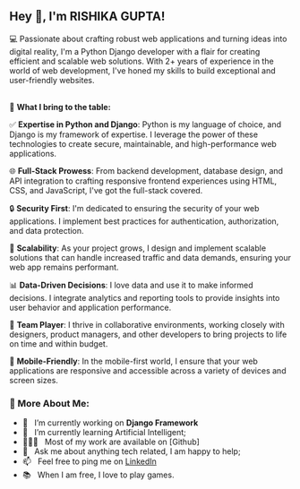 
## Hey 👋, I'm RISHIKA GUPTA!



💻 Passionate about crafting robust web applications and turning ideas into digital reality, I'm a Python Django developer with a flair for creating efficient and scalable web solutions. With 2+ years of experience in the world of web development, I've honed my skills to build exceptional and user-friendly websites.
<br/>
<br/>

🚀 **What I bring to the table:**

✅ **Expertise in Python and Django**: Python is my language of choice, and Django is my framework of expertise. I leverage the power of these technologies to create secure, maintainable, and high-performance web applications.

🌐 **Full-Stack Prowess**: From backend development, database design, and API integration to crafting responsive frontend experiences using HTML, CSS, and JavaScript, I've got the full-stack covered.

🔒 **Security First**: I'm dedicated to ensuring the security of your web applications. I implement best practices for authentication, authorization, and data protection.

🔄 **Scalability**: As your project grows, I design and implement scalable solutions that can handle increased traffic and data demands, ensuring your web app remains performant.

📊 **Data-Driven Decisions**: I love data and use it to make informed decisions. I integrate analytics and reporting tools to provide insights into user behavior and application performance.

🤝 **Team Player**: I thrive in collaborative environments, working closely with designers, product managers, and other developers to bring projects to life on time and within budget.

📱 **Mobile-Friendly**: In the mobile-first world, I ensure that your web applications are responsive and accessible across a variety of devices and screen sizes.

### 🧐 More About Me:

- 🔭 &nbsp; I’m currently working on **Django Framework**
- 🌱 &nbsp; I’m currently learning Artificial Intelligent; 
- 👨🏻‍💻 &nbsp; Most of my work are available on [Github]
- 💬 &nbsp; Ask me about anything tech related, I am happy to help;
- 📫 &nbsp; Feel free to ping me on [LinkedIn](https://www.linkedin.com/in/rishika-gupta-40877519b/)
- 📚 &nbsp; When I am free, I love to play games.
<!--- 📝 &nbsp; Checkout my [resume](https://drive.google.com/file/d/1ZpR5pVBTnl_Qybq7GE3MGy1SB1JehVSE/view?usp=sharing)--->





